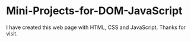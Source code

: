 # Mini-Projects-for-DOM-JavaScript
I have created this web page with HTML, CSS and JavaScript. Thanks for visit.
